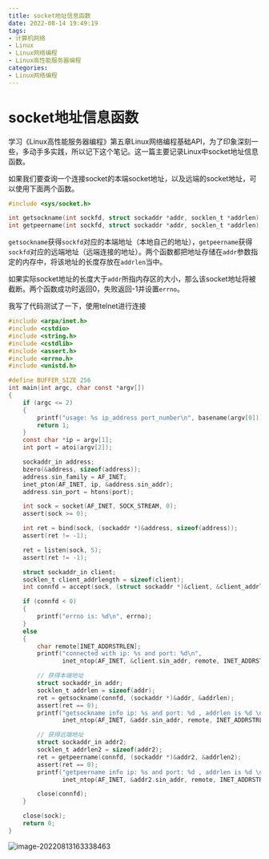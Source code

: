 ```yaml
---
title: socket地址信息函数
date: 2022-08-14 19:49:19
tags:
- 计算机网络
- Linux
- Linux网络编程
- Linux高性能服务器编程
categories:
- Linux网络编程
---
```


# socket地址信息函数

学习《Linux高性能服务器编程》第五章Linux网络编程基础API，为了印象深刻一些，多动手多实践，所以记下这个笔记。这一篇主要记录Linux中socket地址信息函数。

<!--more-->

如果我们要查询一个连接socket的本端socket地址，以及远端的socket地址，可以使用下面两个函数。

```c
#include <sys/socket.h>

int getsockname(int sockfd, struct sockaddr *addr, socklen_t *addrlen);
int getpeername(int sockfd, struct sockaddr *addr, socklen_t *addrlen);
```

`getsockname`获得`sockfd`对应的本端地址（本地自己的地址），`getpeername`获得`sockfd`对应的远端地址（远端连接的地址）。两个函数都把地址存储在`addr`参数指定的内存中，将该地址的长度存放在`addrlen`当中。

如果实际socket地址的长度大于`addr`所指内存区的大小，那么该socket地址将被截断。两个函数成功时返回0，失败返回-1并设置`errno`。

我写了代码测试了一下，使用telnet进行连接

```c
#include <arpa/inet.h>
#include <cstdio>
#include <string.h>
#include <cstdlib>
#include <assert.h>
#include <errno.h>
#include <unistd.h>

#define BUFFER_SIZE 256
int main(int argc, char const *argv[])
{
    if (argc <= 2)
    {
        printf("usage: %s ip_address port_number\n", basename(argv[0]));
        return 1;
    }
    const char *ip = argv[1];
    int port = atoi(argv[2]);

    sockaddr_in address;
    bzero(&address, sizeof(address));
    address.sin_family = AF_INET;
    inet_pton(AF_INET, ip, &address.sin_addr);
    address.sin_port = htons(port);

    int sock = socket(AF_INET, SOCK_STREAM, 0);
    assert(sock >= 0);

    int ret = bind(sock, (sockaddr *)&address, sizeof(address));
    assert(ret != -1);

    ret = listen(sock, 5);
    assert(ret != -1);

    struct sockaddr_in client;
    socklen_t client_addrlength = sizeof(client);
    int connfd = accept(sock, (struct sockaddr *)&client, &client_addrlength);

    if (connfd < 0)
    {
        printf("errno is: %d\n", errno);
    }
    else
    {
        char remote[INET_ADDRSTRLEN];
        printf("connected with ip: %s and port: %d\n",
               inet_ntop(AF_INET, &client.sin_addr, remote, INET_ADDRSTRLEN), ntohs(client.sin_port));

        // 获得本端地址
        struct sockaddr_in addr;
        socklen_t addrlen = sizeof(addr);
        ret = getsockname(connfd, (sockaddr *)&addr, &addrlen);
        assert(ret == 0);
        printf("getsockname info ip: %s and port: %d , addrlen is %d \n",
               inet_ntop(AF_INET, &addr.sin_addr, remote, INET_ADDRSTRLEN), ntohs(addr.sin_port), addrlen);

        // 获得远端地址
        struct sockaddr_in addr2;
        socklen_t addrlen2 = sizeof(addr2);
        ret = getpeername(connfd, (sockaddr *)&addr2, &addrlen2);
        assert(ret == 0);
        printf("getpeername info ip: %s and port: %d , addrlen is %d \n",
               inet_ntop(AF_INET, &addr2.sin_addr, remote, INET_ADDRSTRLEN), ntohs(addr2.sin_port), addrlen2);

        close(connfd);
    }

    close(sock);
    return 0;
}
```

![image-20220813163338463](https://cdn.jsdelivr.net/gh/zhou-ning/blog-image-bed@main/Linux/image-20220813163338463.png)

